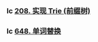 ### lc [208. 实现 Trie (前缀树)](https://leetcode.cn/problems/implement-trie-prefix-tree/)

### lc [648. 单词替换](https://leetcode.cn/problems/replace-words/)

